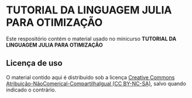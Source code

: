 #  TUTORIAL DA LINGUAGEM JULIA PARA OTIMIZAÇÃO

Este respositório contém o material usado no minicurso **TUTORIAL DA LINGUAGEM JULIA PARA OTIMIZAÇÃO**


<!-- - Playlist do Youtube: https://www.youtube.com/playlist?list=PLOOY0eChA1uyk_01nGJVmcQGvcJq9h6_6 -->

<!-- [![Binder](https://mybinder.org/badge_logo.svg)](https://mybinder.org/v2/gh/abelsiqueira/otimizacao-em-julia/main) -->

## Licença de uso

O material contido aqui é distribuído sob a licença [Creative Commons Atribuição-NãoComerical-CompartilhaIgual (CC BY-NC-SA)](https://creativecommons.org/licenses/by-nc-sa/4.0), salvo quando indicado o contrário.